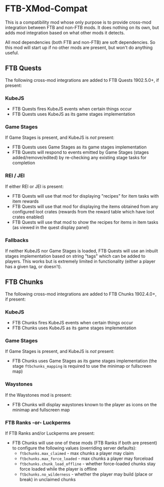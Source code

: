# FTB-XMod-Compat

This is a compatibility mod whose only purpose is to provide cross-mod integration between FTB and non-FTB mods. It does nothing on its own, but adds mod integration based on what other mods it detects.

All mod dependencies (both FTB and non-FTB) are soft dependencies. So this mod will start up if no other mods are present, but won't do anything useful.

## FTB Quests

The following cross-mod integrations are added to FTB Quests 1902.5.0+, if present:

### KubeJS

* FTB Quests fires KubeJS events when certain things occur
* FTB Quests uses KubeJS as its game stages implementation

### Game Stages

If Game Stages is present, and KubeJS is _not_ present:

* FTB Quests uses Game Stages as its game stages implementation
* FTB Quests will respond to events emitted by Game Stages (stages added/remove/edited) by re-checking any existing stage tasks for completion

### REI / JEI

If either REI or JEI is present:

* FTB Quests will use that mod for displaying "recipes" for item tasks with item rewards
* FTB Quests will use that mod for displaying the items obtained from any configured loot crates (rewards from the reward table which have loot crates enabled)
* FTB Quests will use that mod to show the recipes for items in item tasks (as viewed in the quest display panel)

### Fallbacks

If neither KubeJS nor Game Stages is loaded, FTB Quests will use an inbuilt stages implementation based on string "tags" which can be added to players. This works but is extremely limited in functionality (either a player has a given tag, or doesn't).

## FTB Chunks

The following cross-mod integrations are added to FTB Chunks 1902.4.0+, if present:

### KubeJS

* FTB Chunks fires KubeJS events when certain things occur
* FTB Chunks uses KubeJS as its game stages implementation

### Game Stages

If Game Stages is present, and KubeJS is _not_ present:

* FTB Chunks uses Game Stages as its game stages implementation (the stage `ftbchunks_mapping` is required to use the minimap or fullscreen map)

### Waystones

If the Waystones mod is present:

* FTB Chunks will display waystones known to the player as icons on the minimap and fullscreen map

### FTB Ranks -or- Luckperms

If FTB Ranks and/or Luckperms are present:

* FTB Chunks will use one of these mods (FTB Ranks if both are present) to configure the following values (overriding server defaults):
  * `ftbchunks.max_claimed` - max chunks a player may claim
  * `ftbchunks.max_force_loaded` - max chunks a player may forceload
  * `ftbchunks.chunk_load_offline` - whether force-loaded chunks stay force loaded while the player is offline
  * `ftbchunks.no_wilderness` - whether the player may build (place or break) in unclaimed chunks
